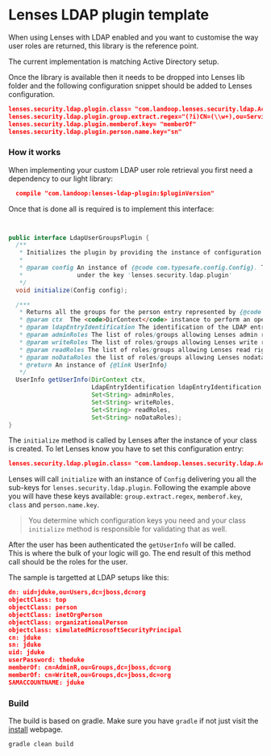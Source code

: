 # Lenses LDAP plugin template

When using Lenses with LDAP enabled and you want to customise the way user roles are returned, this library is the reference point.
 
The current implementation is matching Active Directory setup.

Once the library is available then it needs to be dropped into Lenses lib folder and 
the following configuration snippet should be added to Lenses configuration.  


```json
lenses.security.ldap.plugin.class= "com.landoop.lenses.security.ldap.ActiveDirectoryMemberOfPlugin"
lenses.security.ldap.plugin.group.extract.regex="(?i)CN=(\\w+),ou=ServiceGroups.*"
lenses.security.ldap.plugin.memberof.key= "memberOf"
lenses.security.ldap.plugin.person.name.key="sn"
```

### How it works

When implementing your custom LDAP user role retrieval you first need a dependency to our light library:

```json
  compile "com.landoop:lenses-ldap-plugin:$pluginVersion"
```

Once that is done all is required is to implement this interface:

```java


public interface LdapUserGroupsPlugin {
  /**
   * Initializes the plugin by providing the instance of configuration containing all the entries it requires
   *
   * @param config An instance of {@code com.typesafe.config.Config}. This entry will contain the value setup in Lenses
   *               under the key 'lenses.security.ldap.plugin'
   */
  void initialize(Config config);

  /***
   * Returns all the groups for the person entry represented by {@code ldapEntryIdentification}
   * @param ctx  The <code>DirContext</code> instance to perform an operation on.
   * @param ldapEntryIdentification The identification of the LDAP entry used to authenticate the supplied <code>DirContext</code>.
   * @param adminRoles The list of roles/groups allowing Lenses admin rights
   * @param writeRoles The list of roles/groups allowing Lenses write rights
   * @param readRoles The list of roles/groups allowing Lenses read rights
   * @param noDataRoles the list of roles/groups allowing Lenses nodata rights
   * @return An instance of {@link UserInfo}
   */
  UserInfo getUserInfo(DirContext ctx,
                       LdapEntryIdentification ldapEntryIdentification,
                       Set<String> adminRoles,
                       Set<String> writeRoles,
                       Set<String> readRoles,
                       Set<String> noDataRoles);
}

``` 

The ```initialize``` method is called by Lenses after the instance of your class is created. 
To let Lenses know you have to set this configuration entry:
```json
lenses.security.ldap.plugin.class= "com.landoop.lenses.security.ldap.ActiveDirectoryMemberOfPlugin"
``` 

Lenses will call ```initialize``` with an instance of ```Config``` delivering you all the sub-keys for ```lenses.security.ldap.plugin```.
Following the example above you will have these keys available: ```group.extract.regex```, ```memberof.key```, ```class``` and ```person.name.key```.

>  You determine which configuration keys you need and your class `initialize` method is responsible for validating that as well.  


After the user has been authenticated the ```getUserInfo``` will be called.  
This is where the bulk of your logic will go. The end result of this method call should be the roles for the user.

The sample is targetted at LDAP setups like this:

```json
dn: uid=jduke,ou=Users,dc=jboss,dc=org
objectClass: top
objectClass: person
objectClass: inetOrgPerson
objectClass: organizationalPerson
objectclass: simulatedMicrosoftSecurityPrincipal
cn: jduke
sn: jduke
uid: jduke
userPassword: theduke
memberOf: cn=AdminR,ou=Groups,dc=jboss,dc=org
memberOf: cn=WriteR,ou=Groups,dc=jboss,dc=org
SAMACCOUNTNAME: jduke

```
### Build

The build is based on gradle. Make sure you have ```gradle``` if not just visit the [install](https://gradle.org/install/) webpage.

```bash
gradle clean build
```